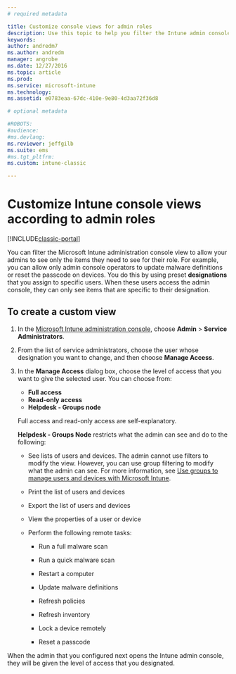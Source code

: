 ```yaml
---
# required metadata

title: Customize console views for admin roles 
description: Use this topic to help you filter the Intune admin console view to allow your admins to see only the items they need for their role.
keywords:
author: andredm7
ms.author: andredm
manager: angrobe
ms.date: 12/27/2016
ms.topic: article
ms.prod:
ms.service: microsoft-intune
ms.technology:
ms.assetid: e0783eaa-67dc-410e-9e80-4d3aa72f36d8

# optional metadata

#ROBOTS:
#audience:
#ms.devlang:
ms.reviewer: jeffgilb
ms.suite: ems
#ms.tgt_pltfrm:
ms.custom: intune-classic

---
```


# Customize Intune console views according to admin roles

[!INCLUDE[classic-portal](../includes/classic-portal.md)]

You can filter the Microsoft Intune administration console view to allow your admins to see only the items they need to see for their role. For example, you can allow only admin console operators to update malware definitions or reset the passcode on devices. You do this by using preset **designations** that you assign to specific users. When these users access the admin console, they can only see items that are specific to their designation.

## To create a custom view

1.  In the [Microsoft Intune administration console](https://manage.microsoft.com), choose **Admin** &gt; **Service Administrators**.

2.  From the list of service administrators, choose the user whose designation you want to change, and then choose **Manage Access**.

3.  In the **Manage Access** dialog box, choose the level of access that you want to give the selected user. You can choose from:

    -   **Full access**
    -   **Read-only access**
    -   **Helpdesk - Groups node**

    Full access and read-only access are self-explanatory. <!--- **Helpdesk - Groups Node** allows users to choose from one of the following designations that provide custom levels of access to the Intune admin console:--->

    **Helpdesk - Groups Node** restricts what the admin can see and do to the following:

    -   See lists of users and devices. The admin cannot use filters to modify the view. However, you can use group filtering to modify what the admin can see. For more information, see [Use groups to manage users and devices with Microsoft Intune](use-groups-to-manage-users-and-devices-with-microsoft-intune.md).

    -   Print the list of users and devices

    -   Export the list of users and devices

    -   View the properties of a user or device

    -   Perform the following remote tasks:

        -   Run a full malware scan

        -   Run a quick malware scan

        -   Restart a computer

        -   Update malware definitions

        -   Refresh policies

        -   Refresh inventory

        -   Lock a device remotely

        -   Reset a passcode

When the admin that you configured next opens the Intune admin console, they will be given the level of access that you designated.
